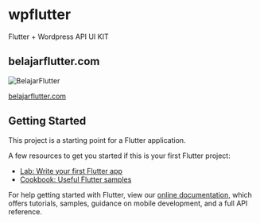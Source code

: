 # wpflutter
Flutter + Wordpress API UI KIT

## belajarflutter.com
![BelajarFlutter](https://belajarflutter.com/wp-content/uploads/2020/08/BelajarFlutter-logo.png)

[belajarflutter.com](https://belajarflutter.com/ "belajarflutter.com")


## Getting Started

This project is a starting point for a Flutter application.

A few resources to get you started if this is your first Flutter project:

- [Lab: Write your first Flutter app](https://flutter.dev/docs/get-started/codelab)
- [Cookbook: Useful Flutter samples](https://flutter.dev/docs/cookbook)

For help getting started with Flutter, view our
[online documentation](https://flutter.dev/docs), which offers tutorials,
samples, guidance on mobile development, and a full API reference.
